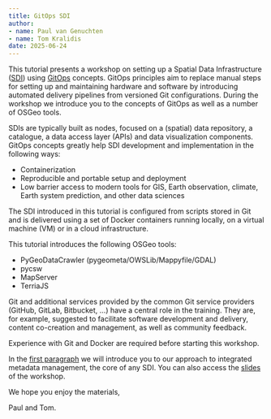 ```yaml
---
title: GitOps SDI
author: 
- name: Paul van Genuchten 
- name: Tom Kralidis
date: 2025-06-24
---
```


This tutorial presents a workshop on setting up a Spatial Data Infrastructure ([SDI](https://en.wikipedia.org/wiki/Spatial_data_infrastructure)) using [GitOps](https://www.opsmx.com/what-is-gitops) concepts. 
GitOps principles aim to replace manual steps for setting up and maintaining hardware and software by introducing automated delivery pipelines from versioned Git configurations. 
During the workshop we introduce you to the concepts of GitOps as well as a number of OSGeo tools.

SDIs are typically built as nodes, focused on a (spatial) data repository, a catalogue, a data access layer (APIs) and data visualization components.  GitOps concepts greatly help SDI development and implementation in the following ways:

- Containerization
- Reproducible and portable setup and deployment
- Low barrier access to modern tools for GIS, Earth observation, climate, Earth system prediction, and other data sciences

The SDI introduced in this tutorial is configured from scripts stored in Git and is delivered using a set
of Docker containers running locally, on a virtual machine (VM) or in a cloud infrastructure.

This tutorial introduces the following OSGeo tools:

- PyGeoDataCrawler (pygeometa/OWSLib/Mappyfile/GDAL)
- pycsw
- MapServer
- TerriaJS

Git and additional services provided by the common Git service providers (GitHub, GitLab, Bitbucket, ...) have
a central role in the training. 
They are, for example, suggested to facilitate software development and delivery,
content co-creation and management, as well as community feedback.

Experience with Git and Docker are required before starting this workshop. 

In the [first paragraph](./1-metadata-at-the-source.md) we will introduce you to our approach to integrated
metadata management, the core of any SDI. You can also access the [slides](./slides/) of the workshop.

We hope you enjoy the materials, 

Paul and Tom.
